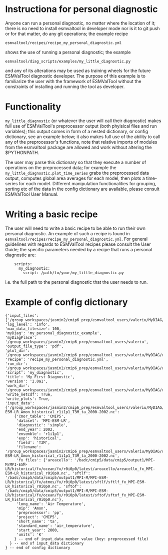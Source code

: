 Instructiona for personal diagnostic
====================================

Anyone can run a personal diagnostic, no matter where the location of it;
there is no need to install esmvaltool in developer mode nor is it to
git push or for that matter, do any git operations; the example recipe

```
esmvaltool/recipes/recipe_my_personal_diagnostic.yml
```

shows the use of running a personal diagnostic; the example

```
esmvaltool/diag_scripts/examples/my_little_diagnostic.py
```

and any of its alterations may be used as training wheels for the future ESMValTool
diagnostic developer. The purpose of this example is to familiarize the user with
the framework of ESMValTool without the constraints of installing and running the
tool as developer. 

Functionality
=============

`my_little_diagnostic` (or whatever the user will call their diagnostic) makes full use
of ESMValTool's preprocessor output (both phyisical files and run variables); this output
comes in form of a nested dictionary, or config dictionary, see an example below;
it also makes full use of the ability to call any of the preprocessor's functions,
note that relative imports of modules from the esmvaltool package are allowed and
work without altering the $PYTHONPATH.

The user may parse this dictionary so that they execute a number of operations on the
preprocessed data; for example the `my_little_diagnostic.plot_time_series` grabs the
preprocessed data output, computes global area averages for each model, then plots
a time-series for each model. Different manipulation functionalities for grouping,
sorting etc of the data in the config dictionary are available,
please consult ESMValTool User Manual.


Writing a basic recipe
======================
The user will need to write a basic recipe to be able to run their own personal diagnostic.
An example of such a recipe is found in `esmvaltool/recipes/recipe_my_personal_diagnostic.yml`.
For general guidelines with regards to ESMValTool recipes please consult the User Guide;
the specific parameters needed by a recipe that runs a personal diagnostic are:

```
    scripts:
      my_diagnostic:
        script: /path/to/your/my_little_diagnostic.py        
```
i.e. the full path to the personal diagnostic that the user needs to run.

Example of config dictionary
============================
```
{'input_files':
['/group_workspaces/jasmin2/cmip6_prep/esmvaltool_users/valeriu/MyDIAG/recipe_my_personal_diagnostic_20181001_112918/preproc/simple_pp_ta/metadata.yml'],
'log_level': 'info',
'max_data_filesize': 100,
'myDiag': 'my_personal_diagnostic_example',
'myDiagPlace': '/group_workspaces/jasmin2/cmip6_prep/esmvaltool_users/valeriu',
'output_file_type': 'pdf',
'plot_dir': '/group_workspaces/jasmin2/cmip6_prep/esmvaltool_users/valeriu/MyDIAG/recipe_my_personal_diagnostic_20181001_112918/plots/simple/my_diagnostic', 'recipe': 'recipe_my_personal_diagnostic.yml',
'run_dir': '/group_workspaces/jasmin2/cmip6_prep/esmvaltool_users/valeriu/MyDIAG/recipe_my_personal_diagnostic_20181001_112918/run/simple/my_diagnostic',
'script': 'my_diagnostic',
'title': 'My First Diagnostic',
'version': '2.0a1',
'work_dir': '/group_workspaces/jasmin2/cmip6_prep/esmvaltool_users/valeriu/MyDIAG/recipe_my_personal_diagnostic_20181001_112918/work/simple/my_diagnostic',
'write_netcdf': True,
'write_plots': True,
'input_data': {'/group_workspaces/jasmin2/cmip6_prep/esmvaltool_users/valeriu/MyDIAG/recipe_my_personal_diagnostic_20181001_112918/preproc/simple_pp_ta/CMIP5_MPI-ESM-LR_Amon_historical_r1i1p1_T3M_ta_2000-2002.nc':
    {'cmor_table': 'CMIP5',
     'dataset': 'MPI-ESM-LR',
     'diagnostic': 'simple',
     'end_year': 2002,
     'ensemble': 'r1i1p1',
     'exp': 'historical',
     'field': 'T3M',
     'filename': '/group_workspaces/jasmin2/cmip6_prep/esmvaltool_users/valeriu/MyDIAG/recipe_my_personal_diagnostic_20181001_112918/preproc/simple_pp_ta/CMIP5_MPI-ESM-LR_Amon_historical_r1i1p1_T3M_ta_2000-2002.nc',
     'fx_files': {'areacello': '/badc/cmip5/data/cmip5/output1/MPI-M/MPI-ESM-LR/historical/fx/ocean/fx/r0i0p0/latest/areacello/areacello_fx_MPI-ESM-LR_historical_r0i0p0.nc', 'sftlf': '/badc/cmip5/data/cmip5/output1/MPI-M/MPI-ESM-LR/historical/fx/atmos/fx/r0i0p0/latest/sftlf/sftlf_fx_MPI-ESM-LR_historical_r0i0p0.nc', 'sftof': '/badc/cmip5/data/cmip5/output1/MPI-M/MPI-ESM-LR/historical/fx/ocean/fx/r0i0p0/latest/sftof/sftof_fx_MPI-ESM-LR_historical_r0i0p0.nc'},
     'long_name': 'Air Temperature',
     'mip': 'Amon',
     'preprocessor': 'pp',
     'project': 'CMIP5',
     'short_name': 'ta',
     'standard_name': 'air_temperature', 
     'start_year': 2000, 
     'units': 'K'
    } -- end of input_data member value (key: preprocessed file)
  } -- end of input_data dictionary
} -- end of config dictionary
```
